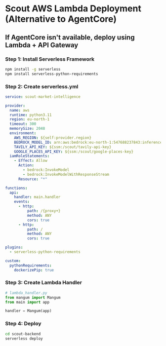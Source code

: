 # Scout AWS Lambda Deployment (Alternative to AgentCore)

## If AgentCore isn't available, deploy using Lambda + API Gateway

### Step 1: Install Serverless Framework

```bash
npm install -g serverless
npm install serverless-python-requirements
```

### Step 2: Create serverless.yml

```yaml
service: scout-market-intelligence

provider:
  name: aws
  runtime: python3.11
  region: eu-north-1
  timeout: 300
  memorySize: 2048
  environment:
    AWS_REGION: ${self:provider.region}
    BEDROCK_MODEL_ID: arn:aws:bedrock:eu-north-1:547688237843:inference-profile/eu.anthropic.claude-sonnet-4-20250514-v1:0
    TAVILY_API_KEY: ${ssm:/scout/tavily-api-key}
    GOOGLE_PLACES_API_KEY: ${ssm:/scout/google-places-key}
  iamRoleStatements:
    - Effect: Allow
      Action:
        - bedrock:InvokeModel
        - bedrock:InvokeModelWithResponseStream
      Resource: "*"

functions:
  api:
    handler: main.handler
    events:
      - http:
          path: /{proxy+}
          method: ANY
          cors: true
      - http:
          path: /
          method: ANY
          cors: true

plugins:
  - serverless-python-requirements

custom:
  pythonRequirements:
    dockerizePip: true
```

### Step 3: Create Lambda Handler

```python
# lambda_handler.py
from mangum import Mangum
from main import app

handler = Mangum(app)
```

### Step 4: Deploy

```bash
cd scout-backend
serverless deploy
```